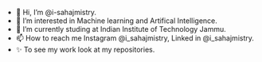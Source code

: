 - 👋 Hi, I’m @i-sahajmistry.
- 👀 I’m interested in Machine learning and Artifical Intelligence.
- 🌱 I’m currently studing at Indian Institute of Technology Jammu.
- 📫 How to reach me Instagram @i_sahajmistry, Linked in @i_sahajmistry.
- ✨ To see my work look at my repositories.
<!---
i-sahajmistry/i-sahajmistry is a ✨ special ✨ repository because its `README.md` (this file) appears on your GitHub profile.
You can click the Preview link to take a look at your changes.
--->
